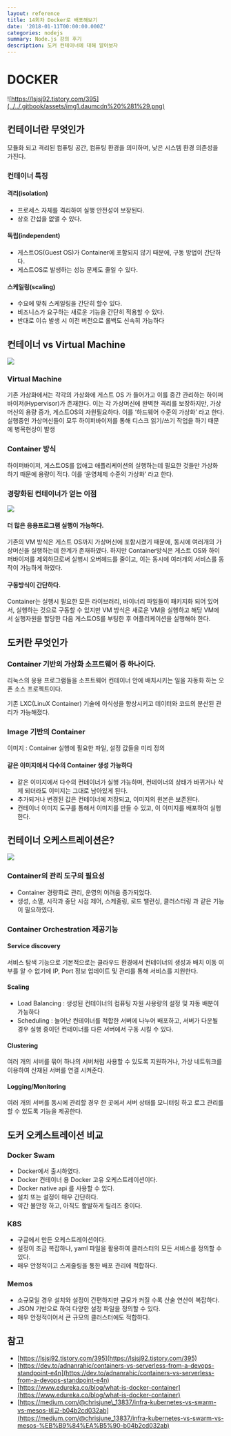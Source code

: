 ```yaml
---
layout: reference
title: 14회차 Docker로 배포해보기
date: '2018-01-11T00:00:00.000Z'
categories: nodejs
summary: Node.js 강의 후기
description: 도커 컨테이너에 대해 알아보자
---
```


# DOCKER

![https://lsjsj92.tistory.com/395](../../.gitbook/assets/img1.daumcdn%20%281%29.png)

## 컨테이너란 무엇인가

모듈화 되고 격리된 컴퓨팅 공간, 컴퓨팅 환경을 의미하며, 낮은 시스템 환경 의존성을 가진다.

### 컨테이너 특징

#### 격리\(isolation\)

* 프로세스 자체를 격리하여 실행 안전성이 보장된다.
* 상호 간섭을 없앨 수 있다.

#### 독립\(independent\)

* 게스트OS\(Guest OS\)가 Container에 포함되지 않기 때문에, 구동 방법이 간단하다.
* 게스트OS로 발생하는 성능 문제도 줄일 수 있다.

#### 스케일링\(scaling\)

* 수요에 맞춰 스케일링을 간단히 할수 있다.
* 비즈니스가 요구하는 새로운 기능을 간단히 적용할 수 있다.
* 반대로 이슈 발생 시 이전 버전으로 롤백도 신속히 가능하다

## 컨테이너 vs Virtual Machine

![](../../.gitbook/assets/1%20%289%29.png)

### Virtual Machine

기존 가상화에서는 각각의 가상화에 게스트 OS 가 들어가고 이를 중간 관리하는 하이퍼바이저\(Hypervisor\)가 존재한다. 이는 각 가상머신에 완벽한 격리를 보장하지만, 가상머신의 용량 증가, 게스트OS의 자원필요하다. 이를 ‘하드웨어 수준의 가상화’ 라고 한다. 실행중인 가상머신들이 모두 하이퍼바이저를 통해 디스크 읽기/쓰기 작업을 하기 때문에 병목현상이 발생

### Container 방식

하이퍼바이저, 게스트OS를 없애고 애플리케이션의 실행하는데 필요한 것들만 가상화 하기 때문에 용량이 적다. 이를 ‘운영체제 수준의 가상화’ 라고 한다.

### 경량화된 컨테이너가 얻는 이점

![](../../.gitbook/assets/2%20%285%29.png)

#### 더 많은 응용프로그램 실행이 가능하다.

기존의 VM 방식은 게스트 OS까지 가상머신에 포함시켰기 때문에, 동시에 여러개의 가상머신을 실행하는데 한계가 존재하였다. 하지만 Container방식은 게스트 OS와 하이퍼바이저를 제외하므로써 실행시 오버헤드를 줄이고, 이는 동시에 여러개의 서비스를 동작이 가능하게 하였다.

#### 구동방식이 간단하다.

Container는 실행시 필요한 모든 라이브러리, 바이너리 파일들이 패키지화 되어 있어서, 실행하는 것으로 구동할 수 있지만 VM 방식은 새로운 VM을 실행하고 해당 VM에서 실행자원을 할당한 다음 게스트OS를 부팅한 후 어플리케이션을 실행해야 한다.

## 도커란 무엇인가

### Container 기반의 가상화 소프트웨어 중 하나이다.

리눅스의 응용 프로그램들을 소프트웨어 컨테이너 안에 배치시키는 일을 자동화 하는 오픈 소스 프로젝트‌이다.

기존 LXC\(LinuX Container\) 기술에 이식성을 향상시키고 데이터와 코드의 분산된 관리가 가능해졌다.

### Image 기반의 Container

이미지 : Container 실행에 필요한 파일, 설정 값들을 미리 정의

#### 같은 이미지에서 다수의 Container 생성 가능하다

* 같은 이미지에서 다수의 컨테이너가 실행 가능하며, 컨테이너의 상태가 바뀌거나 삭제 되더라도 이미지는 그대로 남아있게 된다.
* 추가되거나 변경된 값은 컨테이너에 저장되고, 이미지의 원본은 보존된다.
* 컨테이너 이미지 도구를 통해서 이미지를 만들 수 있고, 이 이미지를 배포하여 실행한다.

## 컨테이너 오케스트레이션은?

![](../../.gitbook/assets/1%20%2815%29%20%281%29.png)

### Container의 관리 도구의 필요성

* Container 경량화로 관리, 운영의 어려움 증가되었다.
* 생성, 소멸, 시작과 중단 시점 제어, 스케줄링, 로드 밸런싱, 클러스터링 과 같은 기능이 필요하였다.

### Container Orchestration 제공기능

#### Service discovery

서비스 탐색 기능으로 기본적으로는 클라우드 환경에서 컨테이너의 생성과 배치 이동 여부를 알 수 없기에 IP, Port 정보 업데이트 및 관리를 통해 서비스를 지원한다.

#### Scaling

* Load Balancing : 생성된 컨테이너의 컴퓨팅 자원 사용량의 설정 및 자동 배분이 가능하다
* Scheduling : 늘어난 컨테이너를 적합한 서버에 나누어 배포하고, 서버가 다운될 경우 실행 중이던 컨테이너를 다른 서버에서 구동 시킬 수 있다.

#### Clustering

여러 개의 서버를 묶어 하나의 서버처럼 사용할 수 있도록 지원하거나, 가상 네트워크를 이용하여 산재된 서버를 연결 시켜준다.

#### Logging/Monitoring

여러 개의 서버를 동시에 관리할 경우 한 곳에서 서버 상태를 모니터링 하고 로그 관리를 할 수 있도록 기능을 제공한다.

## 도커 오케스트레이션 비교

### Docker Swam

* Docker에서 출시하였다.
* Docker 컨테이너 용 Docker 고유 오케스트레이션이다.
* Docker native api 를 사용할 수 있다.
* 설치 또는 설정이 매우 간단하다.
* 약간 불안정 하고, 아직도 활발하게 릴리즈 중이다.

### K8S

* 구글에서 만든 오케스트레이션이다.
* 설정이 조금 복잡하나, yaml 파일을 활용하여 클러스터의 모든 서비스를 정의할 수 있다.
* 매우 안정적이고 스케줄링을 통한 배포 관리에 적합하다.

### Memos

* 소규모일 경우 설치와 설정이 간편하지만 규모가 커질 수록 산술 연산이 복잡하다.
* JSON 기반으로 하여 다양한 설정 파일을 정의할 수 있다.
* 매우 안정적이어서 큰 규모의 클러스터에도 적합하다.

## 참고

* [https://lsjsj92.tistory.com/395](https://lsjsj92.tistory.com/395)
* [https://dev.to/adnanrahic/containers-vs-serverless-from-a-devops-standpoint-e4n](https://dev.to/adnanrahic/containers-vs-serverless-from-a-devops-standpoint-e4n)
* [https://www.edureka.co/blog/what-is-docker-container](https://www.edureka.co/blog/what-is-docker-container)
* [https://medium.com/@chrisjune\_13837/infra-kubernetes-vs-swarm-vs-mesos-비교-b04b2cd032ab](https://medium.com/@chrisjune_13837/infra-kubernetes-vs-swarm-vs-mesos-%EB%B9%84%EA%B5%90-b04b2cd032ab)

